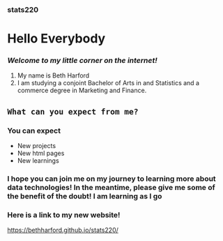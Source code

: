### stats220
# **Hello Everybody** 
### *Welcome to my little corner on the internet!* 
1. My name is Beth Harford
2. I am studying a conjoint Bachelor of Arts in and Statistics and a commerce degree in Marketing and Finance.
## `What can you expect from me?`
### You can expect 

* New projects 
* New html pages 
* New learnings 

### I hope you can join me on my journey to learning more about data technologies! In the meantime, please give me some of the benefit of the doubt! I am learning as I go

### Here is a link to my new website! 

 https://bethharford.github.io/stats220/

